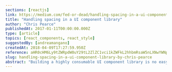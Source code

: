 ```yaml
---
sections: [reactjs]
link: https://medium.com/fed-or-dead/handling-spacing-in-a-ui-component-library-70f3b22ec89
title: "Handling spacing in a UI component library"
author: "Chris Pearce"
publishedAt: 2017-01-11T00:00:00.000Z
type: [article]
topics: [react_components, react_style]
suggestedBy: [andreamangano]
createdAt: 2018-04-09T17:27:59.950Z
reference: aHR0cHM6Ly9tZWRpdW0uY29tL2ZlZC1vci1kZWFkL2hhbmRsaW5nLXNwYWNpbmctaW4tYS11aS1jb21wb25lbnQtbGlicmFyeS03MGYzYjIyZWM4OQ
slug: handling-spacing-in-a-ui-component-library-by-chris-pearce
abstract: "Building a highly consumable UI component library is no easy feat and this article will focus on one particular tricky aspect of it: outer component spacing."
---
```


